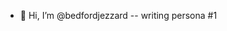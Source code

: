 - 👋 Hi, I’m @bedfordjezzard
-- writing persona #1

<!---
bedfordjezzard/bedfordjezzard is a ✨ special ✨ repository because its `README.md` (this file) appears on your GitHub profile.
You can click the Preview link to take a look at your changes.
--->
